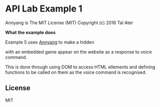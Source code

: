 
# API Lab Example 1

Annyang is The MIT License (MIT)
Copyright (c) 2016 Tal Ater

**What the example does**

Example 5 uses [Annyang] to make a hidden <div> with an embedded game appear on the website as a response to voice command.
  
This is done through using DOM to access HTML ellements and defining functions to be called on them as the voice command is recognised.


License
----

MIT

   [Annyang]: <https://www.talater.com/annyang/m>
